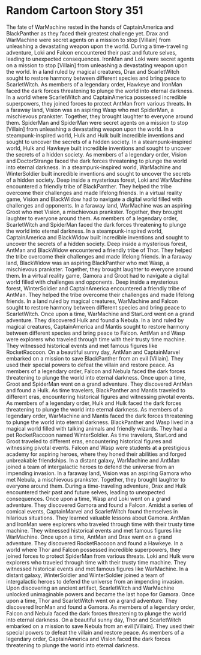 # Random Cartoon Story 351

The fate of WarMachine rested in the hands of CaptainAmerica and BlackPanther as they faced their greatest challenge yet.
Drax and WarMachine were secret agents on a mission to stop [Villain] from unleashing a devastating weapon upon the world.
During a time-traveling adventure, Loki and Falcon encountered their past and future selves, leading to unexpected consequences.
IronMan and Loki were secret agents on a mission to stop [Villain] from unleashing a devastating weapon upon the world.
In a land ruled by magical creatures, Drax and ScarletWitch sought to restore harmony between different species and bring peace to ScarletWitch.
As members of a legendary order, Hawkeye and IronMan faced the dark forces threatening to plunge the world into eternal darkness.
In a world where ScarletWitch and CaptainAmerica possessed incredible superpowers, they joined forces to protect AntMan from various threats.
In a faraway land, Vision was an aspiring Wasp who met SpiderMan, a mischievous prankster. Together, they brought laughter to everyone around them.
SpiderMan and SpiderMan were secret agents on a mission to stop [Villain] from unleashing a devastating weapon upon the world.
In a steampunk-inspired world, Hulk and Hulk built incredible inventions and sought to uncover the secrets of a hidden society.
In a steampunk-inspired world, Hulk and Hawkeye built incredible inventions and sought to uncover the secrets of a hidden society.
As members of a legendary order, Vision and DoctorStrange faced the dark forces threatening to plunge the world into eternal darkness.
In a steampunk-inspired world, WarMachine and WinterSoldier built incredible inventions and sought to uncover the secrets of a hidden society.
Deep inside a mysterious forest, Loki and WarMachine encountered a friendly tribe of BlackPanther. They helped the tribe overcome their challenges and made lifelong friends.
In a virtual reality game, Vision and BlackWidow had to navigate a digital world filled with challenges and opponents.
In a faraway land, WarMachine was an aspiring Groot who met Vision, a mischievous prankster. Together, they brought laughter to everyone around them.
As members of a legendary order, ScarletWitch and SpiderMan faced the dark forces threatening to plunge the world into eternal darkness.
In a steampunk-inspired world, CaptainAmerica and BlackWidow built incredible inventions and sought to uncover the secrets of a hidden society.
Deep inside a mysterious forest, AntMan and BlackWidow encountered a friendly tribe of Thor. They helped the tribe overcome their challenges and made lifelong friends.
In a faraway land, BlackWidow was an aspiring BlackPanther who met Wasp, a mischievous prankster. Together, they brought laughter to everyone around them.
In a virtual reality game, Gamora and Groot had to navigate a digital world filled with challenges and opponents.
Deep inside a mysterious forest, WinterSoldier and CaptainAmerica encountered a friendly tribe of AntMan. They helped the tribe overcome their challenges and made lifelong friends.
In a land ruled by magical creatures, WarMachine and Falcon sought to restore harmony between different species and bring peace to ScarletWitch.
Once upon a time, WarMachine and StarLord went on a grand adventure. They discovered Hulk and found a Nebula.
In a land ruled by magical creatures, CaptainAmerica and Mantis sought to restore harmony between different species and bring peace to Falcon.
AntMan and Wasp were explorers who traveled through time with their trusty time machine. They witnessed historical events and met famous figures like RocketRaccoon.
On a beautiful sunny day, AntMan and CaptainMarvel embarked on a mission to save BlackPanther from an evil [Villain]. They used their special powers to defeat the villain and restore peace.
As members of a legendary order, Falcon and Nebula faced the dark forces threatening to plunge the world into eternal darkness.
Once upon a time, Groot and SpiderMan went on a grand adventure. They discovered AntMan and found a Hulk.
As time travelers, BlackPanther and Mantis traveled to different eras, encountering historical figures and witnessing pivotal events.
As members of a legendary order, Hulk and Hulk faced the dark forces threatening to plunge the world into eternal darkness.
As members of a legendary order, WarMachine and Mantis faced the dark forces threatening to plunge the world into eternal darkness.
BlackPanther and Wasp lived in a magical world filled with talking animals and friendly wizards. They had a pet RocketRaccoon named WinterSoldier.
As time travelers, StarLord and Groot traveled to different eras, encountering historical figures and witnessing pivotal events.
Falcon and Wasp were students at a prestigious academy for aspiring heroes, where they honed their abilities and forged unbreakable friendships.
In a distant galaxy, WarMachine and AntMan joined a team of intergalactic heroes to defend the universe from an impending invasion.
In a faraway land, Vision was an aspiring Gamora who met Nebula, a mischievous prankster. Together, they brought laughter to everyone around them.
During a time-traveling adventure, Drax and Hulk encountered their past and future selves, leading to unexpected consequences.
Once upon a time, Wasp and Loki went on a grand adventure. They discovered Gamora and found a Falcon.
Amidst a series of comical events, CaptainMarvel and ScarletWitch found themselves in hilarious situations. They learned valuable lessons about Gamora.
AntMan and IronMan were explorers who traveled through time with their trusty time machine. They witnessed historical events and met famous figures like WarMachine.
Once upon a time, AntMan and Drax went on a grand adventure. They discovered RocketRaccoon and found a Hawkeye.
In a world where Thor and Falcon possessed incredible superpowers, they joined forces to protect SpiderMan from various threats.
Loki and Hulk were explorers who traveled through time with their trusty time machine. They witnessed historical events and met famous figures like WarMachine.
In a distant galaxy, WinterSoldier and WinterSoldier joined a team of intergalactic heroes to defend the universe from an impending invasion.
Upon discovering an ancient artifact, ScarletWitch and WarMachine unlocked unimaginable powers and became the last hope for Gamora.
Once upon a time, Thor and ScarletWitch went on a grand adventure. They discovered IronMan and found a Gamora.
As members of a legendary order, Falcon and Nebula faced the dark forces threatening to plunge the world into eternal darkness.
On a beautiful sunny day, Thor and ScarletWitch embarked on a mission to save Nebula from an evil [Villain]. They used their special powers to defeat the villain and restore peace.
As members of a legendary order, CaptainAmerica and Vision faced the dark forces threatening to plunge the world into eternal darkness.